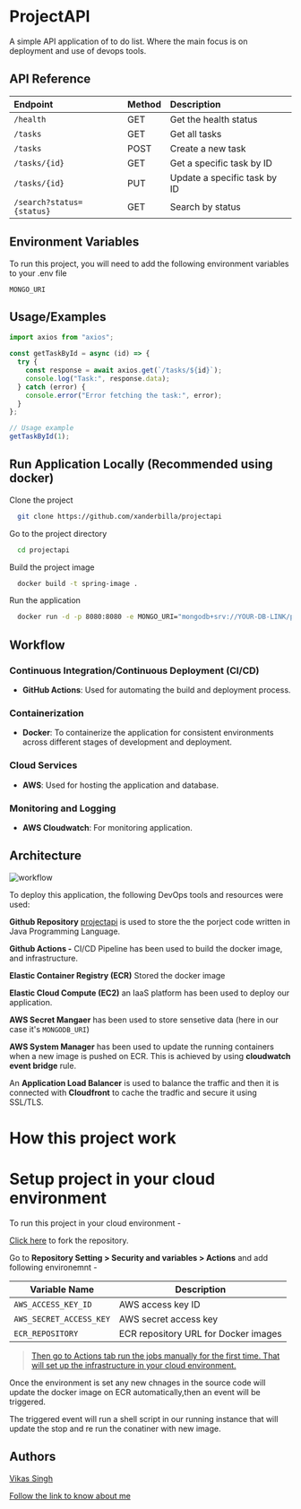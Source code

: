 # ProjectAPI

A simple API application of to do list. Where the main focus is on deployment and use of devops tools.

## API Reference

| Endpoint                  | Method | Description                  |
| :------------------------ | :----- | :--------------------------- |
| `/health`                 | GET    | Get the health status        |
| `/tasks`                  | GET    | Get all tasks                |
| `/tasks`                  | POST   | Create a new task            |
| `/tasks/{id}`             | GET    | Get a specific task by ID    |
| `/tasks/{id}`             | PUT    | Update a specific task by ID |
| `/search?status={status}` | GET    | Search by status             |

## Environment Variables

To run this project, you will need to add the following environment variables to your .env file

`MONGO_URI`

## Usage/Examples

```javascript
import axios from "axios";

const getTaskById = async (id) => {
  try {
    const response = await axios.get(`/tasks/${id}`);
    console.log("Task:", response.data);
  } catch (error) {
    console.error("Error fetching the task:", error);
  }
};

// Usage example
getTaskById(1);
```

## Run Application Locally (Recommended using docker)

Clone the project

```bash
  git clone https://github.com/xanderbilla/projectapi
```

Go to the project directory

```bash
  cd projectapi
```

Build the project image

```bash
  docker build -t spring-image .
```

Run the application

```bash
  docker run -d -p 8080:8080 -e MONGO_URI="mongodb+srv://YOUR-DB-LINK/projectapi" --name spring-app spring-image
```

## Workflow

### Continuous Integration/Continuous Deployment (CI/CD)

- **GitHub Actions**: Used for automating the build and deployment process.

### Containerization

- **Docker**: To containerize the application for consistent environments across different stages of development and deployment.

### Cloud Services

- **AWS**: Used for hosting the application and database.

### Monitoring and Logging

- **AWS Cloudwatch**: For monitoring application.

## Architecture

![workflow](https://xanderbilla.s3.ap-south-1.amazonaws.com/projects/projectapi-workflow.png)

To deploy this application, the following DevOps tools and resources were used:

**Github Repository** [projectapi](https://www.github.com/xanderbilla/projectapi) is used to store the the porject code written in Java Programming Language.

**Github Actions -** CI/CD Pipeline has been used to build the docker image, and infrastructure.

**Elastic Container Registry (ECR)** Stored the docker image

**Elastic Cloud Compute (EC2)** an IaaS platform has been used to deploy our application.

**AWS Secret Mangaer** has been used to store sensetive data (here in our case it's `MONGODB_URI`)

**AWS System Manager** has been used to update the running containers when a new image is pushed on ECR. This is achieved by using **cloudwatch event bridge** rule.

An **Application Load Balancer** is used to balance the traffic and then it is connected with **Cloudfront** to cache the tradfic and secure it using SSL/TLS.

# How this project work


# Setup project in your cloud environment

To run this project in your cloud environment -

[Click here](https://github.com/xanderbilla/projectapi/fork) to fork the repository.

Go to **Repository Setting > Security and variables > Actions** and add following environemnt - 

| Variable Name           | Description                             |
| ----------------------- | --------------------------------------- |
| `AWS_ACCESS_KEY_ID`     | AWS access key ID                       |
| `AWS_SECRET_ACCESS_KEY` | AWS secret access key                   |
| `ECR_REPOSITORY`        | ECR repository URL for Docker images    |

> [Then go to Actions tab run the jobs manually for the first time. That will set up the infrastructure in your cloud environment.]()

Once the environment is set any new chnages in the source code will update the docker image on ECR automatically,then an event will be triggered.

The triggered event will run a shell script in our running instance that will update the stop and re run the conatiner with new image.  

## Authors

[Vikas Singh](https://www.github.com/xanderbilla)

[Follow the link to know about me](https://xanderbilla.com)
